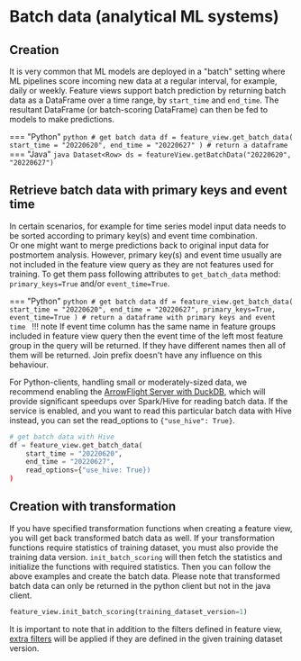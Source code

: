 # Batch data (analytical ML systems)

## Creation
It is very common that ML models are deployed in a "batch" setting where ML pipelines score incoming new data at a regular interval, for example, daily or weekly. Feature views support batch prediction by returning batch data as a DataFrame over a time range, by `start_time` and `end_time`. The resultant DataFrame (or batch-scoring DataFrame) can then be fed to models to make predictions.

=== "Python"
    ```python
    # get batch data
    df = feature_view.get_batch_data(
        start_time = "20220620",
        end_time = "20220627"
    ) # return a dataframe
    ```
=== "Java"
    ```java
    Dataset<Row> ds = featureView.getBatchData("20220620", "20220627")
    ```

## Retrieve batch data with primary keys and event time
In certain scenarios, for example for time series model input data needs to be sorted according to primary key(s) and event time combination.  
Or one might want to merge predictions back to original input data for postmortem analysis. However,  primary key(s) and event time usually are not included in the feature view query as 
they are not features used for training. To get them pass following attributes to `get_batch_data` method:  
`primary_keys=True` and/or `event_time=True`.

=== "Python"
    ```python
    # get batch data
    df = feature_view.get_batch_data(
    start_time = "20220620",
    end_time = "20220627",
    primary_keys=True,
    event_time=True
    ) # return a dataframe with primary keys and event time
    ```
!!! note
    If event time column has the same name in feature groups included in feature view query then the event time of the left most feature group in the query will be returned. If they have different names then
    all of them will be returned. Join prefix doesn't have any influence on this behaviour. 

For Python-clients, handling small or moderately-sized data, we recommend enabling the [ArrowFlight Server with DuckDB](../../../setup_installation/common/arrow_flight_duckdb.md), which will provide significant speedups over Spark/Hive for reading batch data.
If the service is enabled, and you want to read this particular batch data with Hive instead, you can set the read_options to `{"use_hive": True}`.
```python
# get batch data with Hive
df = feature_view.get_batch_data(
    start_time = "20220620",
    end_time = "20220627",
    read_options={"use_hive: True})
)
```

## Creation with transformation
If you have specified transformation functions when creating a feature view, you will get back transformed batch data as well. If your transformation functions require statistics of training dataset, you must also provide the training data version. `init_batch_scoring` will then fetch the statistics and initialize the functions with required statistics. Then you can follow the above examples and create the batch data. Please note that transformed batch data can only be returned in the python client but not in the java client.

```python
feature_view.init_batch_scoring(training_dataset_version=1)
```

It is important to note that in addition to the filters defined in feature view, [extra filters](./training-data.md#Extra-filters) will be applied if they are defined in the given training dataset version.